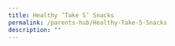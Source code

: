 ```yaml
---
title: Healthy ‘Take 5’ Snacks
permalink: /parents-hub/Healthy-Take-5-Snacks
description: ""
---
```

